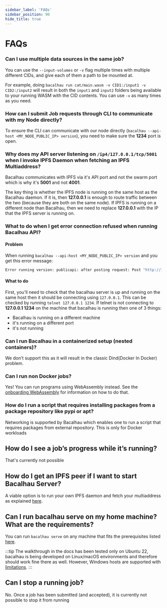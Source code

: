 ```yaml
---
sidebar_label: 'FAQs'
sidebar_position: 90
hide_title: true
---
```


# FAQs

### Can I use multiple data sources in the same job?
You can use the `--input-volumes` or `-v` flag multiple times with multiple different CIDs, and give each of them a path to be mounted at. 

For example, doing `bacalhau run cat/main.wasm -v CID1:/input1 -v CID2:/input2` will result in both the `input1` and `input2` folders being available to your running WASM with the CID contents. You can use `-v` as many times as you need. 

### How can I submit Job requests through CLI to communicate with my Node directly?

To ensure the CLI can communicate with our node directly (`bacalhau --api-host <MY_NODE_PUBLIC_IP> version`), you need to make sure the **1234** port is open.

### Why does my API server listening on `/ip4/127.0.0.1/tcp/5001` when I invoke IPFS Daemon when fetching an IPFS Multiaddress?

Bacalhau communicates with IPFS via it's API port and not the swarm port which is why it's **5001** and not **4001**.

The key thing is whether the IPFS node is running on the same host as the Bacalhau daemon. If it is, then **127.0.0.1** is enough to route traffic between the two (because they are both on the same node). If IPFS is running on a different node than Bacalhau, then we need to replace **127.0.0.1** with the IP that the IPFS server is running on.

### What to do when I get error connection refused when running Bacalhau API?

#### Problem
When running `bacalhau --api-host <MY_NODE_PUBLIC_IP> version`  and you get this error message: 

```bash
Error running version: publicapi: after posting request: Post "http://127.0.0.1:1234/version": dial tcp 127.0.0.1:1234: connect: connection refused
```

#### What to do
First, you'll need to check that the bacalhau server is up and running on the same host then it should be connecting using `127.0.0.1`. This can be checked by running `telnet 127.0.0.1 1234`. If telnet is not connecting to **127.0.0.1 1234** on the machine that bacalhau is running then one of 3 things:

- Bacalhau is running on a different machine
- it's running on a different port
- it's not running

### Can I run Bacalhau in a containerized setup (nested containers)?

We don't support this as it will result in the classic Dind(Docker In Docker) problem. 

### Can I run non Docker jobs?

Yes! You can run programs using WebAssembly instead. See the [onboarding WebAssembly](https://docs.bacalhau.org/getting-started/wasm-workload-onboarding) for information on how to do that.

### How do I run a script that requires installing packages from a package repository like pypi or apt?

Networking is supported by Bacalhau which enables one to run a script that requires packages from external repository. This is only for Docker workloads

## How do I see a job’s progress while it’s running?

That's currently not possible

## How do I get an IPFS peer if I want to start Bacalhau Server?

A viable option is to run your own IPFS daemon and fetch your multiaddress as explained [here](https://docs.bacalhau.org/running-node/quick-start/#ensure-ipfs-is-running).

## Can I run bacalhau serve on my home machine? What are the requirements?

You can run `bacalhau serve` on any machine that fits the prerequisites listed [here](https://docs.bacalhau.org/running-node/quick-start/). 

:::tip
The walkthrough in the docs has been tested only on Ubuntu 22, bacalhau is being developed on Linux/macOS environments and therefore should work fine there as well. However, Windows hosts are supported with [limitations](https://docs.bacalhau.org/running-node/windows-support/).
:::

## Can I stop a running job?

No. Once a job has been submitted (and accepted), it is currently not possible to stop it from running